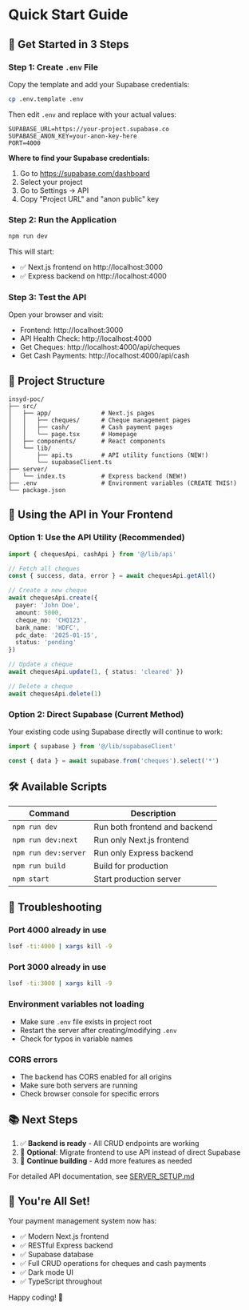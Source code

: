 # Quick Start Guide

## 🚀 Get Started in 3 Steps

### Step 1: Create `.env` File

Copy the template and add your Supabase credentials:

```bash
cp .env.template .env
```

Then edit `.env` and replace with your actual values:

```env
SUPABASE_URL=https://your-project.supabase.co
SUPABASE_ANON_KEY=your-anon-key-here
PORT=4000
```

**Where to find your Supabase credentials:**
1. Go to https://supabase.com/dashboard
2. Select your project
3. Go to Settings → API
4. Copy "Project URL" and "anon public" key

### Step 2: Run the Application

```bash
npm run dev
```

This will start:
- ✅ Next.js frontend on http://localhost:3000
- ✅ Express backend on http://localhost:4000

### Step 3: Test the API

Open your browser and visit:
- Frontend: http://localhost:3000
- API Health Check: http://localhost:4000
- Get Cheques: http://localhost:4000/api/cheques
- Get Cash Payments: http://localhost:4000/api/cash

## 📁 Project Structure

```
insyd-poc/
├── src/
│   ├── app/              # Next.js pages
│   │   ├── cheques/      # Cheque management pages
│   │   ├── cash/         # Cash payment pages
│   │   └── page.tsx      # Homepage
│   ├── components/       # React components
│   └── lib/
│       ├── api.ts        # API utility functions (NEW!)
│       └── supabaseClient.ts
├── server/
│   └── index.ts          # Express backend (NEW!)
├── .env                  # Environment variables (CREATE THIS!)
└── package.json
```

## 🔄 Using the API in Your Frontend

### Option 1: Use the API Utility (Recommended)

```typescript
import { chequesApi, cashApi } from '@/lib/api'

// Fetch all cheques
const { success, data, error } = await chequesApi.getAll()

// Create a new cheque
await chequesApi.create({
  payer: 'John Doe',
  amount: 5000,
  cheque_no: 'CHQ123',
  bank_name: 'HDFC',
  pdc_date: '2025-01-15',
  status: 'pending'
})

// Update a cheque
await chequesApi.update(1, { status: 'cleared' })

// Delete a cheque
await chequesApi.delete(1)
```

### Option 2: Direct Supabase (Current Method)

Your existing code using Supabase directly will continue to work:

```typescript
import { supabase } from '@/lib/supabaseClient'

const { data } = await supabase.from('cheques').select('*')
```

## 🛠️ Available Scripts

| Command | Description |
|---------|-------------|
| `npm run dev` | Run both frontend and backend |
| `npm run dev:next` | Run only Next.js frontend |
| `npm run dev:server` | Run only Express backend |
| `npm run build` | Build for production |
| `npm start` | Start production server |

## 🐛 Troubleshooting

### Port 4000 already in use
```bash
lsof -ti:4000 | xargs kill -9
```

### Port 3000 already in use
```bash
lsof -ti:3000 | xargs kill -9
```

### Environment variables not loading
- Make sure `.env` file exists in project root
- Restart the server after creating/modifying `.env`
- Check for typos in variable names

### CORS errors
- The backend has CORS enabled for all origins
- Make sure both servers are running
- Check browser console for specific errors

## 📚 Next Steps

1. ✅ **Backend is ready** - All CRUD endpoints are working
2. 🔄 **Optional**: Migrate frontend to use API instead of direct Supabase
3. 🎨 **Continue building** - Add more features as needed

For detailed API documentation, see [SERVER_SETUP.md](./SERVER_SETUP.md)

## 🎉 You're All Set!

Your payment management system now has:
- ✅ Modern Next.js frontend
- ✅ RESTful Express backend
- ✅ Supabase database
- ✅ Full CRUD operations for cheques and cash payments
- ✅ Dark mode UI
- ✅ TypeScript throughout

Happy coding! 🚀
